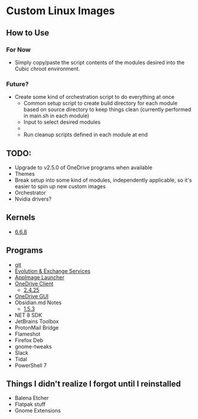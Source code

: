 # Custom Linux Images

## How to Use
### For Now
- Simply copy/paste the script contents of the modules 
  desired into the Cubic chroot environment.

### Future?
- Create some kind of orchestration script to do everything at once
  - Common setup script to create build directory for each module based on source directory to keep things clean (currently performed in main.sh in each module)
  - Input to select desired modules
  - 
  - Run cleanup scripts defined in each module at end

## TODO:
- Upgrade to v2.5.0 of OneDrive programs when available
- Themes
- Break setup into some kind of modules, independently applicable, so it's easier 
to spin up new custom images
- Orchestrator
- Nvidia drivers?

## Kernels
- [6.6.8](./modules/kernel/6.6.8/main.sh)

## Programs
- [git](./modules/debs/git/main.sh)
- [Evolution & Exchange Services]()
- [AppImage Launcher](https://github.com/TheAssassin/AppImageLauncher)
- [OneDrive Client](https://github.com/abraunegg/onedrive/)
  - [2.4.25](./modules/fromsrc/onedrive-client/2.4.25/main.sh)
- [OneDrive GUI](https://github.com/bpozdena/OneDriveGUI)
- Obsidian.md Notes
  - [1.5.3](./modules/debs/obsidian-md/1.5.3/main.sh)
- NET 8 SDK
- JetBrains Toolbox
- ProtonMail Bridge
- Flameshot
- Firefox Deb
- gnome-tweaks
- Slack
- Tidal
- PowerShell 7
  

## Things I didn't realize I forgot until I reinstalled
- Balena Etcher
- Flatpak stuff
- Gnome Extensions
